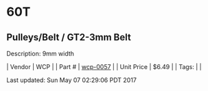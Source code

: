 # 60T
## Pulleys/Belt / GT2-3mm Belt
Description: 	9mm width 

| Vendor | WCP | 
| Part # | [wcp-0057](http://www.wcproducts.net/gt2-timing-pulleys-belts) | 
| Unit Price | $6.49 | 
| Tags: |  | 

Last updated: Sun May 07 02:29:06 PDT 2017